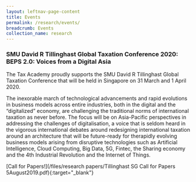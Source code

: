 ```yaml
---
layout: leftnav-page-content
title: Events
permalink: /research/events/
breadcrumb: Events
collection_name: research
---
```


### **SMU David R Tillinghast Global Taxation Conference 2020: BEPS 2.0: Voices from a Digital Asia**
The Tax Academy proudly supports the SMU David R Tillinghast Global Taxation Conference that will be held in Singapore on 31 March and 1 April 2020. 

The inexorable march of technological advancements and rapid evolutions in business models across entire industries, both in the digital and the “digitalized” economy, are challenging the traditional norms of international taxation as never before. The focus will be on Asia-Pacific perspectives in addressing the challenges of digitalisation, a voice that is seldom heard in the vigorous international debates around redesigning international taxation around an architecture that will be future-ready for therapidly evolving business models arising from disruptive technologies such as Artificial Intelligence, Cloud Computing, Big Data, 5G, Fintec, the Sharing economy and the 4th Industrial Revolution and the Internet of Things.

[Call for Papers!](/files/research papers/Tillinghast SG Call for Papers 5August2019.pdf){:target="_blank"}
